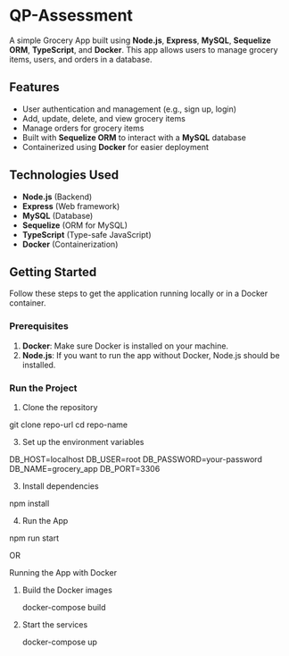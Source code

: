 # QP-Assessment

A simple Grocery App built using **Node.js**, **Express**, **MySQL**, **Sequelize ORM**, **TypeScript**, and **Docker**. This app allows users to manage grocery items, users, and orders in a database.

## Features

- User authentication and management (e.g., sign up, login)
- Add, update, delete, and view grocery items
- Manage orders for grocery items
- Built with **Sequelize ORM** to interact with a **MySQL** database
- Containerized using **Docker** for easier deployment

## Technologies Used

- **Node.js** (Backend)
- **Express** (Web framework)
- **MySQL** (Database)
- **Sequelize** (ORM for MySQL)
- **TypeScript** (Type-safe JavaScript)
- **Docker** (Containerization)

## Getting Started

Follow these steps to get the application running locally or in a Docker container.

### Prerequisites

1. **Docker**: Make sure Docker is installed on your machine.
2. **Node.js**: If you want to run the app without Docker, Node.js should be installed.

### Run the Project

1. Clone the repository
   
git clone repo-url
cd repo-name

3. Set up the environment variables

DB_HOST=localhost
DB_USER=root
DB_PASSWORD=your-password
DB_NAME=grocery_app
DB_PORT=3306

3. Install dependencies

npm install

4. Run the App

npm run start

OR

Running the App with Docker

1. Build the Docker images
   
   docker-compose build

2. Start the services

   docker-compose up

